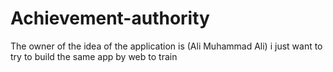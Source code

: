 # Achievement-authority
 The owner of the idea of ​​the application is (Ali Muhammad Ali) i just want to try to build the same app by web to train
